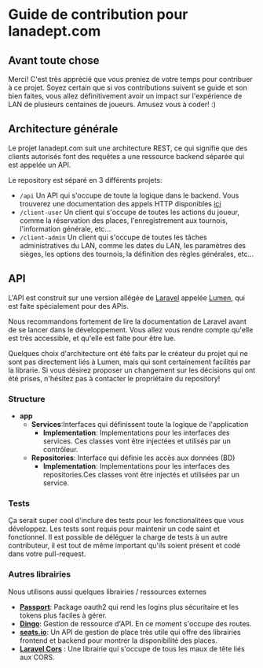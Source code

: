 # Guide de contribution pour lanadept.com

## Avant toute chose
Merci! C'est très apprécié que vous preniez de votre temps pour contribuer à ce projet. Soyez certain que si vos contributions suivent se guide et son bien faites, vous allez définitivement avoir un impact sur l'expérience de LAN de plusieurs centaines de joueurs. Amusez vous à coder! :)

## Architecture générale
Le projet lanadept.com suit une architecture REST, ce qui signifie que des clients autorisés font des requêtes a une ressource backend séparée qui est appelée un API.

 Le repository est séparé en 3 différents projets:
  - `/api` Un API qui s'occupe de toute la logique dans le backend. Vous trouverez une documentation des appels HTTP disponibles [ici](https://adept-informatique.github.io/lan.adeptinfo.ca/)
  - `/client-user` Un client qui s'occupe de toutes les actions du joueur, comme la réservation des places, l'enregistrement aux tournois, l'information générale, etc...
  - `/client-admin` Un client qui s'occupe de toutes les tâches administratives du LAN, comme les dates du LAN, les paramètres des sièges, les options des tournois, la définition des règles générales, etc...
## API
L'API est construit sur une version allégée de [Laravel](https://github.com/laravel/laravel) appelée [Lumen](https://github.com/laravel/lumen), qui est faite spécialement pour des APIs.

Nous recommandons fortement de lire la documentation de Laravel avant de se lancer dans le développement. Vous allez vous rendre compte qu'elle est très accessible, et qu'elle est faite pour être lue.

Quelques choix d'architecture ont été faits par le créateur du projet qui ne sont pas directement liés à Lumen, mais qui sont certainement facilités par la librarie. Si vous désirez proposer un changement sur les décisions qui ont été prises, n'hésitez pas à contacter le propriétaire du repository!

### Structure
 - **app**
   - **Services**:Interfaces qui définissent toute la logique de l'application
     - **Implementation**: Implementations pour les interfaces des services. Ces classes vont être injectées et utilisés par un contrôleur. 
    - **Repositories**: Interface qui définie les accès aux données (BD)
      - **Implementation**: Implementations pour les interfaces des repositories.Ces classes vont être injectés et utilisées par un service. 

### Tests
Ça serait super cool d'inclure des tests pour les fonctionalitées que vous développez. Les tests sont requis pour maintenir un code saint et fonctionnel. Il est possible de déléguer la charge de tests à un autre contributeur, il est tout de même important qu'ils soient présent et codé dans votre pull-request. 

### Autres librairies
Nous utilisons aussi quelques librairies / ressources externes

 - **[Passport](https://packagist.org/packages/dusterio/lumen-passport)**: Package oauth2 qui rend les logins plus sécuritaire et les tokens plus faciles à gérer.
 - **[Dingo](https://github.com/dingo/api)**: Gestion de ressource d'API. En ce moment s'occupe des routes.
 - **[seats.io](https://github.com/seatsio/seatsio-php)**: Un API de gestion de place très utile qui offre des librairies frontend et backend pour montrer la disponibilité des places.
 - **[Laravel Cors](https://github.com/barryvdh/laravel-cors)** : Une librairie qui s'occupe de tous les maux de tête liés aux CORS.
